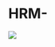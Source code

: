 # HRM-
![]([https://github.com/Malionkin/HRM-/src_hrm](https://github.com/Malionkin/HRM-/tree/master/src_hrm)https://github.com/Malionkin/HRM-/tree/master/src_hrm/Screenshot_1.png)

